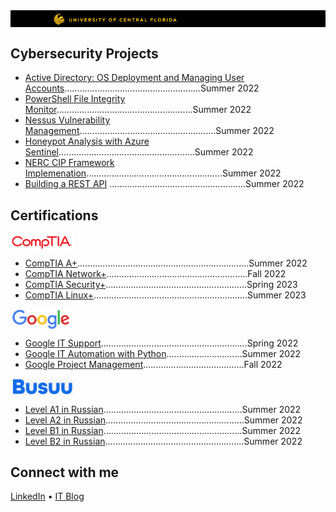 <img align="center" src="https://github.com/bdev-1/bdev-1/blob/main/ucf.png" width="826"> 
    
<h2>Cybersecurity Projects</h2>
  
  - [Active Directory: OS Deployment and Managing User Accounts]()......................................................Summer 2022
  - [PowerShell File Integrity Monitor]()......................................................Summer 2022
  - [Nessus Vulnerability Management]()......................................................Summer 2022
  - [Honeypot Analysis with Azure Sentinel]()......................................................Summer 2022
  - [NERC CIP Framework Implemenation]()......................................................Summer 2022
  - [Building a REST API]() ......................................................Summer 2022

<h2>Certifications</h2>

<img align="center" src="https://github.com/bdev-1/bdev-1/blob/main/comptia.png" width="100"> 

  - [CompTIA A+]()....................................................................Summer 2022
  - [CompTIA Network+]()........................................................Fall 2022  
  - [CompTIA Security+]()........................................................Spring 2023
  - [CompTIA Linux+]().............................................................Summer 2023

<img align="center" src="https://github.com/bdev-1/bdev-1/blob/main/google.png" width="100"> 

  - [Google IT Support](https://www.credly.com/badges/4f11440b-b9be-439d-b9ad-cbe57d9d7761)..........................................................Spring 2022 
  - [Google IT Automation with Python]()..............................Summer 2022
  - [Google Project Management]()........................................Fall 2022

<img align="center" src="https://github.com/bdev-1/bdev-1/blob/main/busuu.png" width="100"> 

  - [Level A1 in Russian]().......................................................Summer 2022
  - [Level A2 in Russian]().......................................................Summer 2022
  - [Level B1 in Russian]().......................................................Summer 2022
  - [Level B2 in Russian]().......................................................Summer 2022

<h2>Connect with me</h2>

<a href="https://www.linkedin.com/in/brandondiazterry/">LinkedIn</a> • <a href="https://brandon-terry.wixsite.com/projects">IT Blog</a></h1>
